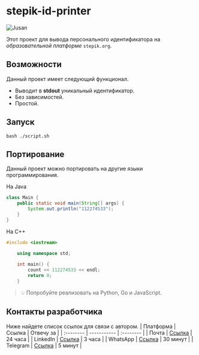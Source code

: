 # stepik-id-printer
![Jusan](https://ucarecdn.com/02b8ff49-8f2b-4ce9-be84-7d4bdc6b9b67/)

Этот проект для вывода персонального идентификатора на *образовательной платформе* ```stepik.org```.
## Возможности
Данный проект имеет следующий функционал.   
* Выводит в **stdout** уникальный идентификатор.   
* Без зависимостей.   
* Простой.   
## Запуск
	bash ./script.sh
## Портирование
Данный проект можно портировать на другие языки программирования.  

На Java
```Java
class Main {
    public static void main(String[] args) {
        System.out.println("112274533");
    }
}
```
На C++
```C++
#include <iostream>

    using namespace std;
    
	int main() {
	    count << 112274533 << endl;
	    return 0;
	}
```
> 💡 Попробуйте реализовать на Python, Go и JavaScript.
## Контакты разработчика
Ниже найдете список ссылок для связи с автором.
| Платформа  | Ссылка                           | Отвечу за  |
| :--------  | -----------                          | :--------  |
| Почта      | [Ссылка](https://www.eurosport.com/) | 24 часа    |
| LinkedIn   | [Ссылка](https://www.eurosport.com/) | 3 часа     |
| WhatsApp   | [Ссылка](https://www.eurosport.com/) | 30 минут   |
| Telegram   | [Ссылка](https://www.eurosport.com/) | 5 минут    |

